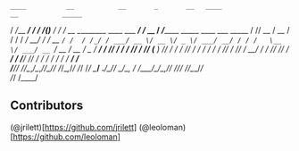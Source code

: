     ____          __           __       _       __   ____                             __           _____                                 
   /  _/___  ____/ /_  _______/ /______(_)___ _/ /  / __ \_________  ____  ___  _____/ /___  __   / ___/_________ _____  ____  ___  _____
   / // __ \/ __  / / / / ___/ __/ ___/ / __ `/ /  / /_/ / ___/ __ \/ __ \/ _ \/ ___/ __/ / / /   \__ \/ ___/ __ `/ __ \/ __ \/ _ \/ ___/
 _/ // / / / /_/ / /_/ (__  ) /_/ /  / / /_/ / /  / ____/ /  / /_/ / /_/ /  __/ /  / /_/ /_/ /   ___/ / /__/ /_/ / / / / / / /  __/ /    
/___/_/ /_/\__,_/\__,_/____/\__/_/  /_/\__,_/_/  /_/   /_/   \____/ .___/\___/_/   \__/\__, /   /____/\___/\__,_/_/ /_/_/ /_/\___/_/     
                                                                 /_/                  /____/                                             

## Contributors

(@jrilett)[https://github.com/jrilett]
(@leoloman)[https://github.com/leoloman]